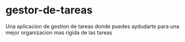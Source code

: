 # gestor-de-tareas
Una aplicacion de gestion de tareas donde puedes aydudarte para una mejor organizacion mas rigida de las tareas
